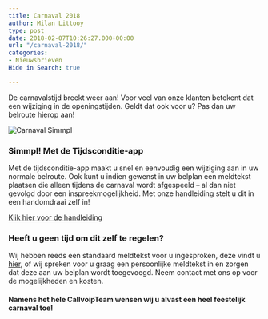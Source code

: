 ```yaml
---
title: Carnaval 2018
author: Milan Littooy
type: post
date: 2018-02-07T10:26:27.000+00:00
url: "/carnaval-2018/"
categories:
- Nieuwsbrieven
Hide in Search: true

---
```

De carnavalstijd breekt weer aan! Voor veel van onze klanten betekent dat een wijziging in de openingstijden.
Geldt dat ook voor u? Pas dan uw belroute hierop aan!

<!--more-->


![Carnaval Simmpl][1]

### Simmpl! Met de Tijdsconditie-app

Met de tijdsconditie-app maakt u snel en eenvoudig een wijziging aan in uw normale belroute. Ook kunt u indien gewenst in uw belplan een meldtekst plaatsen die alleen tijdens de carnaval wordt afgespeeld – al dan niet gevolgd door een inspreekmogelijkheid. Met onze handleiding stelt u dit in een handomdraai zelf in!

<a href="https://www.simmpl.nl/downloads/Simmpl_handleiding_tijdscondities.pdf" rel="noopener" target="_blank">Klik hier voor de handleiding</a>

### Heeft u geen tijd om dit zelf te regelen?

Wij hebben reeds een standaard meldtekst voor u ingesproken, deze vindt u <a href="https://www.callvoiptelefonie.nl/service/simmpl/telefooncentrale/#standaard" rel="noopener" target="_blank">hier</a>, of wij spreken voor u graag een persoonlijke meldtekst in en zorgen dat deze aan uw belplan wordt toegevoegd. Neem contact met ons op voor de mogelijkheden en kosten.

#### Namens het hele CallvoipTeam wensen wij u alvast een heel feestelijk carnaval toe!

 [1]: https://res.cloudinary.com/callvoip/image/upload/v1556647042/test-carnaval.jpg